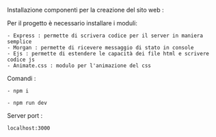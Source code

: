 
Installazione componenti per la creazione del sito web :

Per il progetto è necessario installare i moduli:

    - Express : permette di scrivera codice per il server in maniera semplice
    - Morgan : permette di ricevere messaggio di stato in console
    - Ejs : permette di estendere le capacità dei file html e scrivere codice js 
    - Animate.css : modulo per l'animazione del css
    
Comandi : 

    - npm i  

    - npm run dev 
    
Server port : 

    localhost:3000    
    
    

